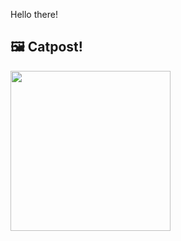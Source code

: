 Hello there!



## 🖼️ Catpost!

<sub>
    <img src="https://cdn2.thecatapi.com/images/dgj.jpg" height="256">
</sub>

